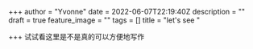 +++
author = "Yvonne"
date = 2022-06-07T22:19:40Z
description = ""
draft = true
feature_image = ""
tags = []
title = "let's see "

+++
试试看这里是不是真的可以方便地写作